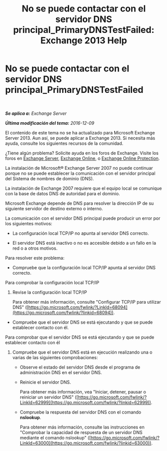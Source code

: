 ﻿---
title: 'No se puede contactar con el servidor DNS principal_PrimaryDNSTestFailed: Exchange 2013 Help'
TOCTitle: No se puede contactar con el servidor DNS principal_PrimaryDNSTestFailed
ms:assetid: 5b39cb64-c8f1-4fd3-843b-ecd23f99fe3a
ms:mtpsurl: https://technet.microsoft.com/es-es/library/ms.exch.setupreadiness.primarydnstestfailed(v=EXCHG.150)
ms:contentKeyID: 48268172
ms.date: 05/22/2018
mtps_version: v=EXCHG.150
ms.translationtype: MT
---

# No se puede contactar con el servidor DNS principal\_PrimaryDNSTestFailed

 

_**Se aplica a:** Exchange Server_

_**Última modificación del tema:** 2016-12-09_

El contenido de este tema no se ha actualizado para Microsoft Exchange Server 2013. Aun así, se puede aplicar a Exchange 2013. Si necesita más ayuda, consulte los siguientes recursos de la comunidad.

¿Tiene algún problema? Solicite ayuda en los foros de Exchange. Visite los foros en [Exchange Server](https://go.microsoft.com/fwlink/p/?linkid=60612), [Exchange Online](https://go.microsoft.com/fwlink/p/?linkid=267542), o [Exchange Online Protection](https://go.microsoft.com/fwlink/p/?linkid=285351).

La instalación de Microsoft® Exchange Server 2007 no puede continuar porque no se puede establecer la comunicación con el servidor principal del Sistema de nombres de dominio (DNS).

La instalación de Exchange 2007 requiere que el equipo local se comunique con la base de datos DNS de autoridad para el dominio.

Microsoft Exchange depende de DNS para resolver la dirección IP de su siguiente servidor de destino externo o interno.

La comunicación con el servidor DNS principal puede producir un error por los siguientes motivos:

  - La configuración local TCP/IP no apunta al servidor DNS correcto.

  - El servidor DNS está inactivo o no es accesible debido a un fallo en la red o a otros motivos.

Para resolver este problema:

  - Compruebe que la configuración local TCP/IP apunta al servidor DNS correcto.

Para comprobar la configuración local TCP/IP

1.  Revise la configuración local TCP/IP
    
    Para obtener más información, consulte "Configurar TCP/IP para utilizar DNS" ([https://go.microsoft.com/fwlink/?LinkId=68094](https://go.microsoft.com/fwlink/?linkid=68094)).

<!-- end list -->

  - Compruebe que el servidor DNS se está ejecutando y que se puede establecer contacto con él.

Para comprobar que el servidor DNS se está ejecutando y que se puede establecer contacto con él

1.  Compruebe que el servidor DNS está en ejecución realizando una o varias de las siguientes comprobaciones:
    
      - Observe el estado del servidor DNS desde el programa de administración DNS en el servidor DNS.
    
      - Reinicie el servidor DNS.
        
        Para obtener más información, vea "Iniciar, detener, pausar o reiniciar un servidor DNS" ([https://go.microsoft.com/fwlink/?LinkId=62999](https://go.microsoft.com/fwlink/?linkid=62999)).
    
      - Compruebe la respuesta del servidor DNS con el comando **nslookup**.
        
        Para obtener más información, consulte las instrucciones en "Comprobar la capacidad de respuesta de un servidor DNS mediante el comando nslookup" ([https://go.microsoft.com/fwlink/?LinkId=63000](https://go.microsoft.com/fwlink/?linkid=63000)).

